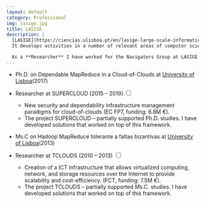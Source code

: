 ```yaml
---
layout: default
category: Professional
img: lasige.jpg
title: LASIGE
description: |
  [LASIGE](https://ciencias.ulisboa.pt/en/lasige-large-scale-informatics-systems-laboratory) is a research unit of the Department of Computer Science and Engineering (DI) of the University of Lisbon (ULisboa), Faculty of Sciences (FCUL).
  It develops activities in a number of relevant areas of computer science and engineering (CSE), including: Security and dependability (Navigators Group).

  As a **Researcher** I have worked for the Navigators Group at LASIGE on Fault Tolerance and Dependibility. I have 7+ YoE in national an european research projects, and I am the author of several international research papers.
---
```


<div class="highlight">
  <ul>
    <li>Ph.D. on Dependable MapReduce in a Cloud-of-Clouds at <a href="https://https://www.ulisboa.pt/">University of Lisboa</a><span class="btn-xs">(2017)</span></li>
  </ul>
</div>

- Researcher at SUPERCLOUD <span class="btn-xs">(2015 – 2019)</span>
  <input type="checkbox" class="read-more-state" id="post-academia-1" />
  <label for="post-academia-1" class="btn-link btn-xs read-more-trigger"></label>
  <div class="read-more-target small">
    <ul>
      <li>New security and dependability infrastructure management paradigms for cloud-of-clouds (EC FP7, funding: 6.8M &euro;).</li>
      <li>The project SUPERCLOUD – partially supported Ph.D. studies. I have developed solutions that worked on top of this framework.</li>
    </ul>
  </div>

- Ms.C on Hadoop MapReduce tolerante a faltas bizantivas at <a href="https://https://www.ulisboa.pt/">University of Lisboa</a><span class="btn-xs">(2013)</span>
  
- Researcher at TCLOUDS <span class="btn-xs">(2010 – 2013)</span>
  <input type="checkbox" class="read-more-state" id="post-academia-2" />
  <label for="post-academia-2" class="btn-link btn-xs read-more-trigger"></label>
  <div class="read-more-target small">
    <ul>
      <li>Creation of a ICT infrastructure that allows virtualized computing, network, and storage resources over the Internet to provide scalability and cost-efficiency. (FCT, funding: 7.5M &euro;).</li>
      <li>The project TCLOUDS – partially supported Ms.C. studies. I have developed solutions that worked on top of this framework.</li>
    </ul>
  </div>
